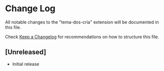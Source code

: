 # Change Log

All notable changes to the "tema-dos-cria" extension will be documented in this file.

Check [Keep a Changelog](http://keepachangelog.com/) for recommendations on how to structure this file.

## [Unreleased]

- Initial release
